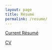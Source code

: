 ```yaml
---
layout: page
title: Résumé
permalink: /resume/
---
```


[Current Résumé](https://github.com/Greenninja4/Greenninja4.github.io/blob/master/resume.pdf "I'm a résumé, look at meeeee :)")

[CV](https://github.com/Greenninja4/Greenninja4.github.io/blob/master/cv.pdf "I'm a cv, look at meee :)")
